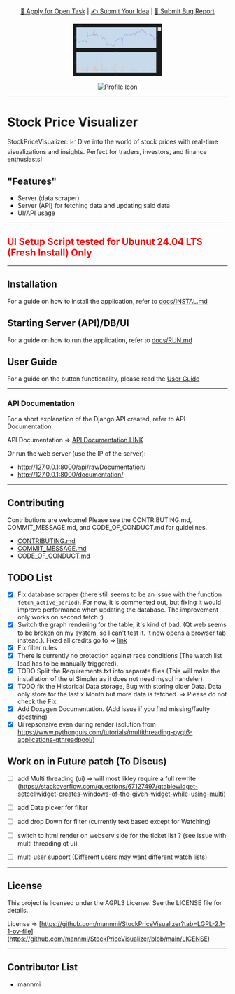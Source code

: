 <p align="center">
  <a href="https://github.com/mannmi/StockPriceVisualizer/issues?q=is%3Aopen+is%3Aissue+-label%3A%22Application+Proposal%22+-label%3A%22WIP%22+">🚀 Apply for Open Task</a> | <a href="https://github.com/mannmi/StockPriceVisualizer/issues">✍️ Submit Your Idea</a> | <a href="https://github.com/mannmi/StockPriceVisualizer/issues/new?assignees=&labels=&projects=&template=bug_report.md&title="> 🐛 Submit Bug Report</a>
</p>

<p align="center">
  <!-- PSE Acceleration Program logo -->
  <img width=40% src="images/graph.png">
</p>

<p align="center">
  <img src="PROFILE_PICTURE_URL" alt="Profile Icon" />
</p>

---

# Stock Price Visualizer

StockPriceVisualizer: 📈 Dive into the world of stock prices with real-time visualizations and insights. Perfect for
traders, investors, and finance enthusiasts!

## "Features"

- Server (data scraper)
- Server (API) for fetching data and updating said data
- UI/API usage

--- 

## <font color="red"> UI Setup Script tested for Ubunut 24.04 LTS (Fresh Install) Only </font>

---

## Installation

For a guide on how to install the application, refer to [docs/INSTAL.md](INSTAL.md)

## Starting Server (API)/DB/UI

For a guide on how to run the application, refer to [docs/RUN.md](RUN.md)

## User Guide

For a guide on the button functionality, please read the [User Guide](USING_APP.md)

---

### API Documentation

For a short explanation of the Django API created, refer to API Documentation.

API Documentation => [API Documentation LINK](API_DOCUMENTATION.md)

Or run the web server (use the IP of the server):

- http://127.0.0.1:8000/api/rawDocumentation/
- http://127.0.0.1:8000/documentation/

---

## Contributing

Contributions are welcome! Please see the CONTRIBUTING.md, COMMIT_MESSAGE.md, and CODE_OF_CONDUCT.md for guidelines.

* [CONTRIBUTING.md](CONTRIBUTING.md)
* [COMMIT_MESSAGE.md](COMMIT_MESSAGE.md)
* [CODE_OF_CONDUCT.md](CODE_OF_CONDUCT.md)

## TODO List

- [x] Fix database scraper (there still seems to be an issue with the function `fetch_active_period`). For now, it is
  commented out, but fixing it would improve performance when updating the database. The improvement only works on second fetch :) 
- [x] Switch the graph rendering for the table; it's kind of bad. (Qt web seems to be broken on my system, so I can't
  test it. It now opens a browser tab instead.). Fixed all credits go to => [link](https://stackoverflow.com/questions/39184615/qwebengineview-cannot-load-large-svg-html-using-sethtml)
- [x] Fix filter rules
- [x] There is currently no protection against race conditions (The watch list load has to be manually triggered).
- [x] TODO Split the Requirements.txt into separate files (This will make the installation of the ui Simpler as it does
  not need mysql handeler)
- [x] TODO fix the Historical Data storage, Bug with storing older Data. Data only store for the last x Month but more
  data is fetched. => Please do not check the Fix
- [x] Add Doxygen Documentation. (Add issue if you find missing/faulty docstring)
- [x] Ui repsonsive even during render (solution from https://www.pythonguis.com/tutorials/multithreading-pyqt6-applications-qthreadpool/)

## Work on in Future patch (To Discus)
- [ ] add Multi threading (ui) => will most likley require a full rewrite (https://stackoverflow.com/questions/67127497/qtablewidget-setcellwidget-creates-windows-of-the-given-widget-while-using-multi)
- [ ] add Date picker for filter
- [ ] add drop Down for filter (currently text based except for Watching)
- [ ] switch to html render on webserv side for the ticket list ? (see issue with multi threading qt ui)
- [ ] multi user support (Different users may want different watch lists)


--- 

## License

This project is licensed under the AGPL3 License. See the LICENSE file for details.

License => [https://github.com/mannmi/StockPriceVisualizer?tab=LGPL-2.1-1-ov-file](https://github.com/mannmi/StockPriceVisualizer/blob/main/LICENSE)

---

## Contributor List

- mannmi
